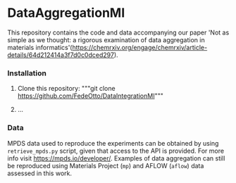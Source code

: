 # DataAggregationMI
This repository contains the code and data accompanying our paper 'Not as simple as we thought: a rigorous examination of data aggregation in materials informatics'(https://chemrxiv.org/engage/chemrxiv/article-details/64d212414a3f7d0c0dced297).

### Installation
1. Clone this repository:
"""git clone https://github.com/FedeOtto/DataIntegrationMI"""

2. ...

### Data
MPDS data used to reproduce the experiments can be obtained by using `retrieve_mpds.py` script, given that access to the API is provided. For more info visit https://mpds.io/developer/. Examples of data aggregation can still be reproduced using Materials Project (`mp`) and AFLOW (`aflow`) data assessed in this work.
